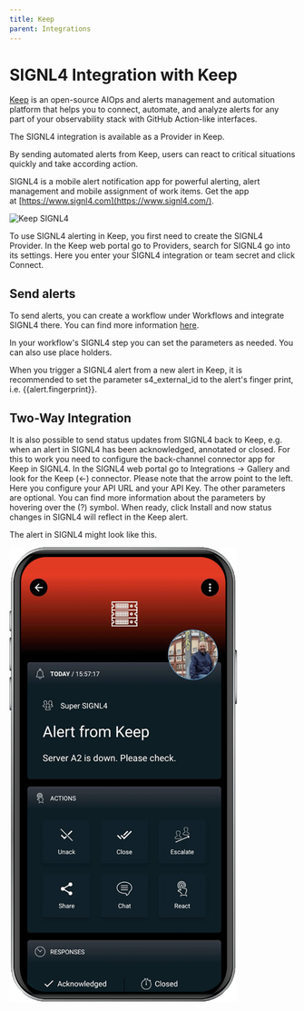 ```yaml
---
title: Keep
parent: Integrations
---
```


# SIGNL4 Integration with Keep

[Keep](https://www.keephq.dev/) is an open-source AIOps and alerts management and automation platform that helps you to connect, automate, and analyze alerts for any part of your observability stack with GitHub Action-like interfaces.

The SIGNL4 integration is available as a Provider in Keep.

By sending automated alerts from Keep, users can react to critical situations quickly and take according action.

SIGNL4 is a mobile alert notification app for powerful alerting, alert management and mobile assignment of work items. Get the app at [https://www.signl4.com](https://www.signl4.com/).

![Keep SIGNL4](keep-signl4.png)

To use SIGNL4 alerting in Keep, you first need to create the SIGNL4 Provider. In the Keep web portal go to Providers, search for SIGNL4 go into its settings. Here you enter your SIGNL4 integration or team secret and click Connect.

## Send alerts

To send alerts, you can create a workflow under Workflows and integrate SIGNL4 there. You can find more information [here](https://docs.keephq.dev/providers/documentation/signl4-provider).

In your workflow's SIGNL4 step you can set the parameters as needed. You can also use place holders.

When you trigger a SIGNL4 alert from a new alert in Keep, it is recommended to set the parameter s4_external_id to the alert's finger print, i.e. {{alert.fingerprint}}.

## Two-Way Integration

It is also possible to send status updates from SIGNL4 back to Keep, e.g. when an alert in SIGNL4 has been acknowledged, annotated or closed. For this to work you need to configure the back-channel connector app for Keep in SIGNL4. In the SIGNL4 web portal go to Integrations -> Gallery and look for the Keep (<-) connector. Please note that the arrow point to the left. Here you configure your API URL and your API Key. The other parameters are optional. You can find more information about the parameters by hovering over the (?) symbol. When ready, click Install and now status changes in SIGNL4 will reflect in the Keep alert.

The alert in SIGNL4 might look like this.

![SIGNL4 Alert](signl4-keep.png)
